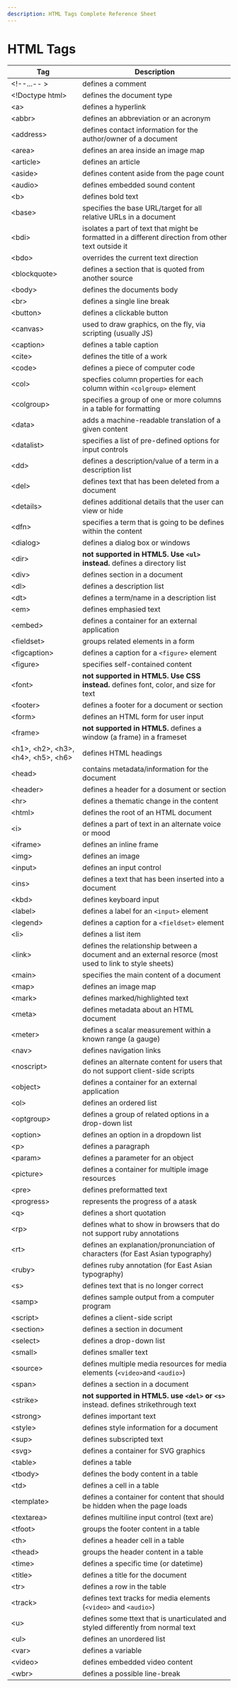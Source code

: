 ```yaml
---
description: HTML Tags Complete Reference Sheet
---
```


# HTML Tags

| Tag                                      | Description                                                                                             |
| ---------------------------------------- | ------------------------------------------------------------------------------------------------------- |
| \<!--...-- >                             | defines a comment                                                                                       |
| \<!Doctype html>                         | defines the document type                                                                               |
| \<a>                                     | defines a hyperlink                                                                                     |
| \<abbr>                                  | defines an abbreviation or an acronym                                                                   |
| \<address>                               | defines contact information for the author/owner of a document                                          |
| \<area>                                  | defines an area inside an image map                                                                     |
| \<article>                               | defines an article                                                                                      |
| \<aside>                                 | defines content aside from the page count                                                               |
| \<audio>                                 | defines embedded sound content                                                                          |
| \<b>                                     | defines bold text                                                                                       |
| \<base>                                  | specifies the base URL/target for all relative URLs in a document                                       |
| \<bdi>                                   | isolates a part of text that might be formatted in a different direction from other text outside it     |
| \<bdo>                                   | overrides the current text direction                                                                    |
| \<blockquote>                            | defines a section that is quoted from another source                                                    |
| \<body>                                  | defines the documents body                                                                              |
| \<br>                                    | defines a single line break                                                                             |
| \<button>                                | defines a clickable button                                                                              |
| \<canvas>                                | used to draw graphics, on the fly, via scripting (usually JS)                                           |
| \<caption>                               | defines a table caption                                                                                 |
| \<cite>                                  | defines the title of a work                                                                             |
| \<code>                                  | defines a piece of computer code                                                                        |
| \<col>                                   | specfies column properties for each column within `<colgroup>` element                                  |
| \<colgroup>                              | specifies a group of one or more columns in a table for formatting                                      |
| \<data>                                  | adds a machine-readable translation of a given content                                                  |
| \<datalist>                              | specifies a list of pre-defined options for input controls                                              |
| \<dd>                                    | defines a description/value of a term in a description list                                             |
| \<del>                                   | defines text that has been deleted from a document                                                      |
| \<details>                               | defines additional details that the user can view or hide                                               |
| \<dfn>                                   | specifies a term that is going to be defines within the content                                         |
| \<dialog>                                | defines a dialog box or windows                                                                         |
| \<dir>                                   | **not supported in HTML5. Use `<ul>` instead.** defines a directory list                                |
| \<div>                                   | defines section in a document                                                                           |
| \<dl>                                    | defines a description list                                                                              |
| \<dt>                                    | defines a term/name in a description list                                                               |
| \<em>                                    | defines emphasied text                                                                                  |
| \<embed>                                 | defines a container for an external application                                                         |
| \<fieldset>                              | groups related elements in a form                                                                       |
| \<figcaption>                            | defines a caption for a `<figure>` element                                                              |
| \<figure>                                | specifies self-contained content                                                                        |
| \<font>                                  | **not supported in HTML5. Use CSS instead.** defines font, color, and size for text                     |
| \<footer>                                | defines a footer for a document or section                                                              |
| \<form>                                  | defines an HTML form for user input                                                                     |
| \<frame>                                 | **not supported in HTML5.** defines a window (a frame) in a frameset                                    |
| \<h1>, \<h2>, \<h3>, \<h4>, \<h5>, \<h6> | defines HTML headings                                                                                   |
| \<head>                                  | contains metadata/information for the document                                                          |
| \<header>                                | defines a header for a dosument or section                                                              |
| \<hr>                                    | defines a thematic change in the content                                                                |
| \<html>                                  | defines the root of an HTML document                                                                    |
| \<i>                                     | defines a part of text in an alternate voice or mood                                                    |
| \<iframe>                                | defines an inline frame                                                                                 |
| \<img>                                   | defines an image                                                                                        |
| \<input>                                 | defines an input control                                                                                |
| \<ins>                                   | defines a text that has been inserted into a document                                                   |
| \<kbd>                                   | defines keyboard input                                                                                  |
| \<label>                                 | defines a label for an `<input>` element                                                                |
| \<legend>                                | defines a caption for a `<fieldset>` element                                                            |
| \<li>                                    | defines a list item                                                                                     |
| \<link>                                  | defines the relationship between a document and an external resorce (most used to link to style sheets) |
| \<main>                                  | specifies the main content of a document                                                                |
| \<map>                                   | defines an image map                                                                                    |
| \<mark>                                  | defines marked/highlighted text                                                                         |
| \<meta>                                  | defines metadata about an HTML document                                                                 |
| \<meter>                                 | defines a scalar measurement within a known range (a gauge)                                             |
| \<nav>                                   | defines navigation links                                                                                |
| \<noscript>                              | defines an alternate content for users that do not support client-side scripts                          |
| \<object>                                | defines a container for an external application                                                         |
| \<ol>                                    | defines an ordered list                                                                                 |
| \<optgroup>                              | defines a group of related options in a drop-down list                                                  |
| \<option>                                | defines an option in a dropdown list                                                                    |
| \<p>                                     | defines a paragraph                                                                                     |
| \<param>                                 | defines a parameter for an object                                                                       |
| \<picture>                               | defines a container for multiple image resources                                                        |
| \<pre>                                   | defines preformatted text                                                                               |
| \<progress>                              | represents the progress of a atask                                                                      |
| \<q>                                     | defines a short quotation                                                                               |
| \<rp>                                    | defines what to show in browsers that do not support ruby annotations                                   |
| \<rt>                                    | defines an explanation/pronunciation of characters (for East Asian typography)                          |
| \<ruby>                                  | defines ruby annotation (for East Asian typography)                                                     |
| \<s>                                     | defines text that is no longer correct                                                                  |
| \<samp>                                  | defines sample output from a computer program                                                           |
| \<script>                                | defines a client-side script                                                                            |
| \<section>                               | defines a section in document                                                                           |
| \<select>                                | defines a drop-down list                                                                                |
| \<small>                                 | defines smaller text                                                                                    |
| \<source>                                | defines multiple media resources for media elements (`<video>`and `<audio>`)                            |
| \<span>                                  | defines a section in a document                                                                         |
| \<strike>                                | **not supported in HTML5. use `<del>` or `<s>`** instead. defines strikethrough text                    |
| \<strong>                                | defines important text                                                                                  |
| \<style>                                 | defines style information for a document                                                                |
| \<sup>                                   | defines subscripted text                                                                                |
| \<svg>                                   | defines a container for SVG graphics                                                                    |
| \<table>                                 | defines a table                                                                                         |
| \<tbody>                                 | defines the body content in a table                                                                     |
| \<td>                                    | defines a cell in a table                                                                               |
| \<template>                              | defines a container for content that should be hidden when the page loads                               |
| \<textarea>                              | defines multiline input control (text are)                                                              |
| \<tfoot>                                 | groups the footer content in a table                                                                    |
| \<th>                                    | defines a header cell in a table                                                                        |
| \<thead>                                 | groups the header content in a table                                                                    |
| \<time>                                  | defines a specific time (or datetime)                                                                   |
| \<title>                                 | defines a title for the document                                                                        |
| \<tr>                                    | defines a row in the table                                                                              |
| \<track>                                 | defines text tracks for media elements (`<video>` and `<audio>`)                                        |
| \<u>                                     | defines some ttext that is unarticulated and styled differently from normal text                        |
| \<ul>                                    | defines an unordered list                                                                               |
| \<var>                                   | defines a variable                                                                                      |
| \<video>                                 | defines embedded video content                                                                          |
| \<wbr>                                   | defines a possible line-break                                                                           |

